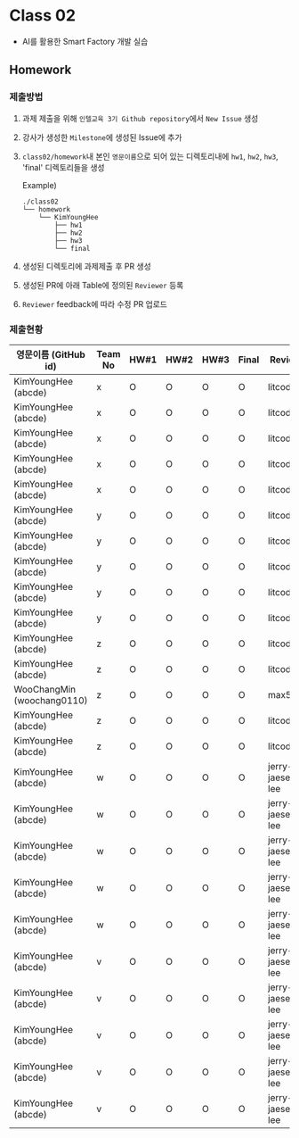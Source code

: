 # Class 02

* AI를 활용한 Smart Factory 개발 실습

## Homework

### 제출방법

1. 과제 제출을 위해 `인텔교육 3기 Github repository`에서 `New Issue` 생성

2. 강사가 생성한 `Milestone`에 생성된 Issue에 추가 

3. `class02/homework`내 본인 `영문이름`으로 되어 있는 디렉토리내에 `hw1`, `hw2`, `hw3`, 'final' 디렉토리들을 생성

    Example)
    ```
    ./class02
    └── homework
        └── KimYoungHee
            ├── hw1
            ├── hw2
            ├── hw3
            └── final
    ```

4. 생성된 디렉토리에 과제제출 후 PR 생성

5. 생성된 PR에 아래 Table에 정의된 `Reviewer` 등록

6. `Reviewer` feedback에 따라 수정 PR 업로드

### 제출현황

| 영문이름 (GitHub id)           | Team No | HW#1 | HW#2 | HW#3 | Final | Reviewer |
|-------------------------------|---------|------|------|------|-------|----------|
| KimYoungHee (abcde) | x | O | O | O | O | litcoder |
| KimYoungHee (abcde) | x | O | O | O | O | litcoder |
| KimYoungHee (abcde) | x | O | O | O | O | litcoder |
| KimYoungHee (abcde) | x | O | O | O | O | litcoder |
| KimYoungHee (abcde) | x | O | O | O | O | litcoder |
| KimYoungHee (abcde) | y | O | O | O | O | litcoder |
| KimYoungHee (abcde) | y | O | O | O | O | litcoder |
| KimYoungHee (abcde) | y | O | O | O | O | litcoder |
| KimYoungHee (abcde) | y | O | O | O | O | litcoder |
| KimYoungHee (abcde) | y | O | O | O | O | litcoder |
| KimYoungHee (abcde) | z | O | O | O | O | litcoder |
| KimYoungHee (abcde) | z | O | O | O | O | litcoder |
| WooChangMin (woochang0110) | z | O | O | O | O | max5982 |
| KimYoungHee (abcde) | z | O | O | O | O | litcoder |
| KimYoungHee (abcde) | z | O | O | O | O | litcoder |
| KimYoungHee (abcde) | w | O | O | O | O | jerry-jaeseong-lee |
| KimYoungHee (abcde) | w | O | O | O | O | jerry-jaeseong-lee |
| KimYoungHee (abcde) | w | O | O | O | O | jerry-jaeseong-lee |
| KimYoungHee (abcde) | w | O | O | O | O | jerry-jaeseong-lee |
| KimYoungHee (abcde) | w | O | O | O | O | jerry-jaeseong-lee |
| KimYoungHee (abcde) | v | O | O | O | O | jerry-jaeseong-lee |
| KimYoungHee (abcde) | v | O | O | O | O | jerry-jaeseong-lee |
| KimYoungHee (abcde) | v | O | O | O | O | jerry-jaeseong-lee |
| KimYoungHee (abcde) | v | O | O | O | O | jerry-jaeseong-lee |
| KimYoungHee (abcde) | v | O | O | O | O | jerry-jaeseong-lee |
